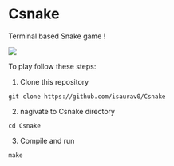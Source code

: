 # Csnake
Terminal based Snake game ! 

![](snake.gif)

To play follow these steps: 

1. Clone this repository 
``` 
git clone https://github.com/isaurav0/Csnake
```
2. nagivate to Csnake directory 
``` 
cd Csnake
```
3. Compile and run
``` 
make
```
